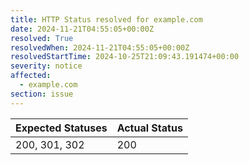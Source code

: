 ```yaml
---
title: HTTP Status resolved for example.com
date: 2024-11-21T04:55:05+00:00Z
resolved: True
resolvedWhen: 2024-11-21T04:55:05+00:00Z
resolvedStartTime: 2024-10-25T21:09:43.191474+00:00
severity: notice
affected:
  - example.com
section: issue
---
```


| Expected Statuses | Actual Status  |
|-------------------|----------------|
| 200, 301, 302 | 200 |
